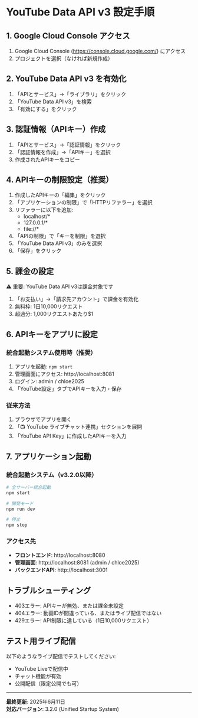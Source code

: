 # YouTube Data API v3 設定手順

## 1. Google Cloud Console アクセス
1. Google Cloud Console (https://console.cloud.google.com/) にアクセス
2. プロジェクトを選択（なければ新規作成）

## 2. YouTube Data API v3 を有効化
1. 「APIとサービス」→「ライブラリ」をクリック
2. 「YouTube Data API v3」を検索
3. 「有効にする」をクリック

## 3. 認証情報（APIキー）作成
1. 「APIとサービス」→「認証情報」をクリック
2. 「認証情報を作成」→「APIキー」を選択
3. 作成されたAPIキーをコピー

## 4. APIキーの制限設定（推奨）
1. 作成したAPIキーの「編集」をクリック
2. 「アプリケーションの制限」で「HTTPリファラー」を選択
3. リファラーに以下を追加:
   - localhost/*
   - 127.0.0.1/*
   - file://*
4. 「APIの制限」で「キーを制限」を選択
5. 「YouTube Data API v3」のみを選択
6. 「保存」をクリック

## 5. 課金の設定
⚠️ 重要: YouTube Data API v3は課金対象です
1. 「お支払い」→「請求先アカウント」で課金を有効化
2. 無料枠: 1日10,000リクエスト
3. 超過分: 1,000リクエストあたり$1

## 6. APIキーをアプリに設定

### 統合起動システム使用時（推奨）
1. アプリを起動: `npm start`
2. 管理画面にアクセス: http://localhost:8081
3. ログイン: admin / chloe2025
4. 「YouTube設定」タブでAPIキーを入力・保存

### 従来方法
1. ブラウザでアプリを開く
2. 「📺 YouTube ライブチャット連携」セクションを展開
3. 「YouTube API Key」に作成したAPIキーを入力

## 7. アプリケーション起動

### 統合起動システム（v3.2.0以降）
```bash
# 全サーバー統合起動
npm start

# 開発モード
npm run dev

# 停止
npm stop
```

### アクセス先
- **フロントエンド**: http://localhost:8080
- **管理画面**: http://localhost:8081 (admin / chloe2025)
- **バックエンドAPI**: http://localhost:3001

## トラブルシューティング
- 403エラー: APIキーが無効、または課金未設定
- 404エラー: 動画IDが間違っている、またはライブ配信ではない
- 429エラー: API制限に達している（1日10,000リクエスト）

## テスト用ライブ配信
以下のようなライブ配信でテストしてください:
- YouTube Liveで配信中
- チャット機能が有効
- 公開配信（限定公開でも可）

---

**最終更新**: 2025年6月11日  
**対応バージョン**: 3.2.0 (Unified Startup System)
